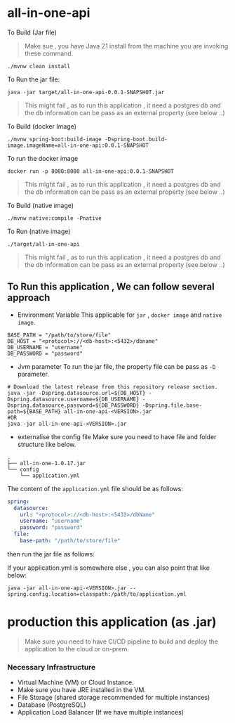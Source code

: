 # all-in-one-api

To Build (Jar file)
> Make sue , you have Java 21 install from the machine you are invoking these command.
```shell
./mvnw clean install
```
To Run the jar file:
```shell
java -jar target/all-in-one-api-0.0.1-SNAPSHOT.jar
```
> This might fail , as to run this application , it need a postgres db and the db information can be pass as an external property (see below ..)

To Build (docker Image)
```shell
./mvnw spring-boot:build-image -Dspring-boot.build-image.imageName=all-in-one-api:0.0.1-SNAPSHOT
```

To run the docker image
```shell
docker run -p 8080:8080 all-in-one-api:0.0.1-SNAPSHOT
```
> This might fail , as to run this application , it need a postgres db and the db information can be pass as an external property (see below ..)

To Build (native image)
```shell
./mvnw native:compile -Pnative
```
To Run (native image)
```shell
./target/all-in-one-api
```
> This might fail , as to run this application , it need a postgres db and the db information can be pass as an external property (see below ..)


## To Run this application , We can follow several approach
- Environment Variable
This applicable for `jar` , `docker image` and `native image`.
```shell
BASE_PATH = "/path/to/store/file"
DB_HOST = "<protocol>://<db-host>:<5432>/dbname"
DB_USERNAME = "username"
DB_PASSWORD = "password"
```
- Jvm parameter
To run the jar file, the property file can be pass as `-D` parameter. 
```shell
# Download the latest release from this repository release section.
java -jar -Dspring.datasource.url=${DB_HOST} -Dspring.datasource.username=${DB_USERNAME} -Dspring.datasource.password=${DB_PASSWORD} -Dspring.file.base-path=${BASE_PATH} all-in-one-api-<VERSION>.jar
#OR
java -jar all-in-one-api-<VERSION>.jar
```
- externalise the config file
Make sure you need to have  file and folder structure like below.
```shell
.
├── all-in-one-1.0.17.jar
└── config
    └── application.yml
```
The content of the `application.yml` file should be as follows:

```yaml
spring:
  datasource:
    url: "<protocol>://<db-host>:<5432>/dbName"
    username: "username"
    password: "password"
  file:
    base-path: "/path/to/store/file"
```
then run the jar file as follows:

If your application.yml is somewhere else , you can also point that like below:
```shell
java -jar all-in-one-api-<VERSION>.jar --spring.config.location=classpath:/path/to/application.yml
```

# production this application (as .jar)
> Make sure you need to have CI/CD pipeline to build and deploy the application to the cloud or on-prem.

### Necessary Infrastructure
- Virtual Machine (VM) or Cloud Instance.
- Make sure you have JRE installed in the VM.
- File Storage (shared storage recommended for multiple instances)
- Database (PostgreSQL)
- Application Load Balancer (If we have multiple instances)
